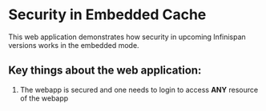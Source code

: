 Security in Embedded Cache
========================

This web application demonstrates how security in upcoming Infinispan versions works in 
the embedded mode.

Key things about the web application:
------------
1. The webapp is secured and one needs to login to access __ANY__ resource of the webapp
